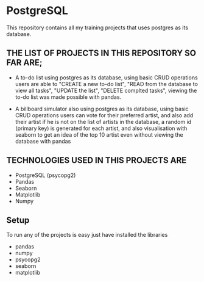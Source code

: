 # PostgreSQL
This repository contains all my training projects that uses postgres as its database.

## THE LIST OF PROJECTS IN THIS REPOSITORY SO FAR ARE;
* A to-do list using postgres as its database, using basic CRUD operations users are able to "CREATE a new to-do list", "READ from the database to view all tasks", "UPDATE the list", "DELETE complted tasks", viewing the to-do list was made possible with pandas.

* A billboard simulator also using postgres as its database, using basic CRUD operations users can vote for their preferred artist, and also add their artist if he is not on the list of artists in the database, a random id (primary key) is generated for each artist, and also visualisation with seaborn to get an idea of the top 10 artist even without viewing the database with pandas

## TECHNOLOGIES USED IN THIS PROJECTS ARE
* PostgreSQL (psycopg2)
* Pandas
* Seaborn
* Matplotlib
* Numpy

## Setup
To run any of the projects is easy just have installed the libraries


* pandas
* numpy
* psycopg2
* seaborn
* matplotlib
